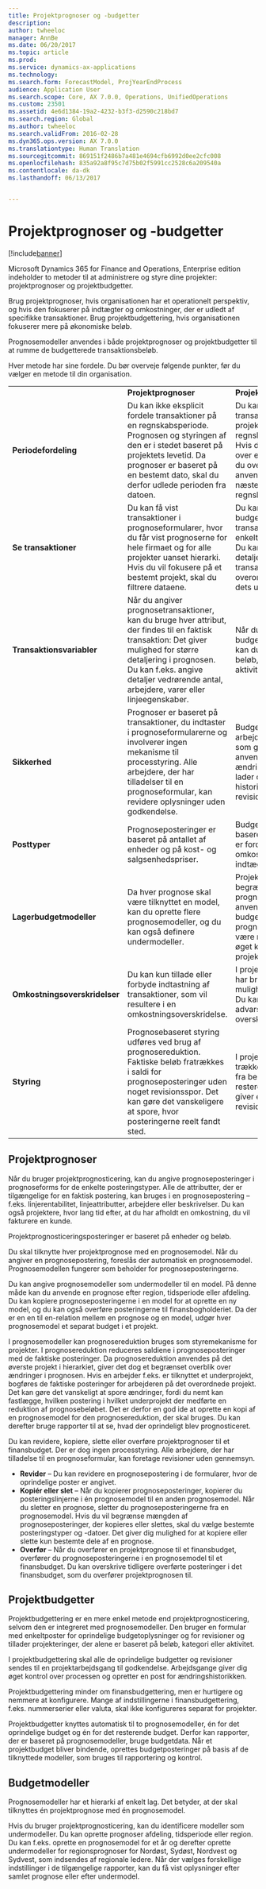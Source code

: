 ```yaml
---
title: Projektprognoser og -budgetter
description: 
author: twheeloc
manager: AnnBe
ms.date: 06/20/2017
ms.topic: article
ms.prod: 
ms.service: dynamics-ax-applications
ms.technology: 
ms.search.form: ForecastModel, ProjYearEndProcess
audience: Application User
ms.search.scope: Core, AX 7.0.0, Operations, UnifiedOperations
ms.custom: 23501
ms.assetid: 4e6d1384-19a2-4232-b3f3-d2590c218bd7
ms.search.region: Global
ms.author: twheeloc
ms.search.validFrom: 2016-02-28
ms.dyn365.ops.version: AX 7.0.0
ms.translationtype: Human Translation
ms.sourcegitcommit: 869151f2486b7a481e4694cfb6992d0ee2cfc008
ms.openlocfilehash: 835a92a8f95c7d75b02f5991cc2528c6a209540a
ms.contentlocale: da-dk
ms.lasthandoff: 06/13/2017


---
```


# <a name="project-forecasts-and-budgets"></a>Projektprognoser og -budgetter

[!include[banner](../includes/banner.md)]




Microsoft Dynamics 365 for Finance and Operations, Enterprise edition indeholder to metoder til at administrere og styre dine projekter: projektprognoser og projektbudgetter. 

Brug projektprognoser, hvis organisationen har et operationelt perspektiv, og hvis den fokuserer på indtægter og omkostninger, der er udledt af specifikke transaktioner. Brug projektbudgettering, hvis organisationen fokuserer mere på økonomiske beløb. 

Prognosemodeller anvendes i både projektprognoser og projektbudgetter til at rumme de budgetterede transaktionsbeløb. 

Hver metode har sine fordele. Du bør overveje følgende punkter, før du vælger en metode til din organisation.

|                           |                                                                                                                                                                                                                                                         |                                                                                                                                                                         |
|---------------------------|---------------------------------------------------------------------------------------------------------------------------------------------------------------------------------------------------------------------------------------------------------|-------------------------------------------------------------------------------------------------------------------------------------------------------------------------|
|                           | **Projektprognoser**                                                                                                                                                                                                                                 | **Projektbudgetter**                                                                                                                                                   |
| **Periodefordeling**     | Du kan ikke eksplicit fordele transaktioner på en regnskabsperiode. Prognosen og styringen af den er i stedet baseret på projektets levetid. Da prognoser er baseret på en bestemt dato, skal du derfor udlede perioden fra datoen. | Du kan fordele transaktioner på hele projektet eller på en regnskabsperiode. Hvis du fordeler hen over en periode, kan du overføre ikke-anvendte beløb til næste regnskabsperiode. |
| **Se transaktioner**  | Du kan få vist transaktioner i prognoseformularer, hvor du får vist prognoserne for hele firmaet og for alle projekter uanset hierarki. Hvis du vil fokusere på et bestemt projekt, skal du filtrere dataene.                                       | Du kan få vist budgetterede transaktioner for et enkelt projekthierarki. Du kan derfor få vist detaljer om transaktioner for et overordnet projekt eller dets underprojekter.                 |
| **Transaktionsvariabler** | Når du angiver prognosetransaktioner, kan du bruge hver attribut, der findes til en faktisk transaktion: Det giver mulighed for større detaljering i prognosen. Du kan f.eks. angive detaljer vedrørende antal, arbejdere, varer eller linjeegenskaber.         | Når du angiver budgetoplysninger, kan du kun indtaste beløb, kategorier og aktiviteter.                                                                                    |
| **Sikkerhed**              | Prognoser er baseret på transaktioner, du indtaster i prognoseformularerne og involverer ingen mekanisme til processtyring. Alle arbejdere, der har tilladelser til en prognoseformular, kan revidere oplysninger uden godkendelse.                                        | Budgettering anvender arbejdsgangssystemet, som gør det muligt at anvende ændringsstyring og lader dig bevare en historik over revisionerne.                                                       |
| **Posttyper**           | Prognoseposteringer er baseret på antallet af enheder og på kost- og salgsenhedspriser.                                                                                                                                                       | Budgetoplysninger er baseret på beløb, der er fordelt på omkostninger og indtægter.                                                                                        |
| **Lagerbudgetmodeller**       | Da hver prognose skal være tilknyttet en model, kan du oprette flere prognosemodeller, og du kan også definere undermodeller.                                                                                                                               | Projektbudgettering begrænser de prognosemodeller, der anvendes til budgettering. Færre prognosemodeller kan være med til at give øget konsistens i projektioner.                           |
| **Omkostningsoverskridelser**         | Du kan kun tillade eller forbyde indtastning af transaktioner, som vil resultere i en omkostningsoverskridelse.                                                                                                                                                                | I projektbudgettering har brugerne flere muligheder for styring. Du kan tillade advarsler og overskridelser.                                                                   |
| **Styring**               | Prognosebaseret styring udføres ved brug af prognosereduktion. Faktiske beløb fratrækkes i saldi for prognoseposteringer uden noget revisionsspor. Det kan gøre det vanskeligere at spore, hvor posteringerne reelt fandt sted.                   | I projektbudgetstyring trækkes faktisk beløb fra beløb i det resterende budget. Det giver et klarere revisionsspor.                                   |

## <a name="project-forecasts"></a>Projektprognoser
Når du bruger projektprognosticering, kan du angive prognoseposteringer i prognoseforms for de enkelte posteringstyper. Alle de attributter, der er tilgængelige for en faktisk postering, kan bruges i en prognosepostering – f.eks. linjerentabilitet, linjeattributter, arbejdere eller beskrivelser. Du kan også projektere, hvor lang tid efter, at du har afholdt en omkostning, du vil fakturere en kunde. 

Projektprognosticeringsposteringer er baseret på enheder og beløb. 

Du skal tilknytte hver projektprognose med en prognosemodel. Når du angiver en prognosepostering, foreslås der automatisk en prognosemodel. Prognosemodellen fungerer som beholder for prognoseposteringerne. 

Du kan angive prognosemodeller som undermodeller til en model. På denne måde kan du anvende en prognose efter region, tidsperiode eller afdeling. Du kan kopiere prognoseposteringerne i en model for at oprette en ny model, og du kan også overføre posteringerne til finansbogholderiet. Da der er en en til en-relation mellem en prognose og en model, udgør hver prognosemodel et separat budget i et projekt. 

I prognosemodeller kan prognosereduktion bruges som styremekanisme for projekter. I prognosereduktion reduceres saldiene i prognoseposteringer med de faktiske posteringer. Da prognosereduktion anvendes på det øverste projekt i hierarkiet, giver det dog et begrænset overblik over ændringer i prognosen. Hvis en arbejder f.eks. er tilknyttet et underprojekt, bogføres de faktiske posteringer for arbejderen på det overordnede projekt. Det kan gøre det vanskeligt at spore ændringer, fordi du nemt kan fastlægge, hvilken postering i hvilket underprojekt der medførte en reduktion af prognosebeløbet. Det er derfor en god ide at oprette en kopi af en prognosemodel for den prognosereduktion, der skal bruges. Du kan derefter bruge rapporter til at se, hvad der oprindeligt blev prognosticeret. 

Du kan revidere, kopiere, slette eller overføre projektprognoser til et finansbudget. Der er dog ingen processtyring. Alle arbejdere, der har tilladelse til en prognoseformular, kan foretage revisioner uden gennemsyn.

-   **Revider** – Du kan revidere en prognosepostering i de formularer, hvor de oprindelige poster er angivet.
-   **Kopiér eller slet** – Når du kopierer prognoseposteringer, kopierer du posteringslinjerne i én prognosemodel til en anden prognosemodel. Når du sletter en prognose, sletter du prognoseposteringerne fra en prognosemodel. Hvis du vil begrænse mængden af prognoseposteringer, der kopieres eller slettes, skal du vælge bestemte posteringstyper og -datoer. Det giver dig mulighed for at kopiere eller slette kun bestemte dele af en prognose.
-   **Overfør** – Når du overfører en projektprognose til et finansbudget, overfører du prognoseposteringerne i en prognosemodel til et finansbudget. Du kan overskrive tidligere overførte posteringer i det finansbudget, som du overfører projektprognosen til.

## <a name="project-budgets"></a>Projektbudgetter
Projektbudgettering er en mere enkel metode end projektprognosticering, selvom den er integreret med prognosemodeller. Den bruger en formular med enkeltposter for oprindelige budgetoplysninger og for revisioner og tillader projekteringer, der alene er baseret på beløb, kategori eller aktivitet. 

I projektbudgettering skal alle de oprindelige budgetter og revisioner sendes til en projektarbejdsgang til godkendelse. Arbejdsgange giver dig øget kontrol over processen og opretter en post for ændringshistorikken. 

Projektbudgettering minder om finansbudgettering, men er hurtigere og nemmere at konfigurere. Mange af indstillingerne i finansbudgettering, f.eks. nummerserier eller valuta, skal ikke konfigureres separat for projekter.

Projektbudgetter knyttes automatisk til to prognosemodeller, én for det oprindelige budget og én for det resterende budget. Derfor kan rapporter, der er baseret på prognosemodeller, bruge budgetdata. Når et projektbudget bliver bindende, oprettes budgetposteringer på basis af de tilknyttede modeller, som bruges til rapportering og kontrol.

## <a name="forecast-models"></a>Budgetmodeller
Prognosemodeller har et hierarki af enkelt lag. Det betyder, at der skal tilknyttes én projektprognose med én prognosemodel.

Hvis du bruger projektprognosticering, kan du identificere modeller som undermodeller. Du kan oprette prognoser afdeling, tidsperiode eller region. Du kan f.eks. oprette en prognosemodel for et år og derefter oprette undermodeller for regionsprognoser for Nordøst, Sydøst, Nordvest og Sydvest, som indsendes af regionale ledere. Når der vælges forskellige indstillinger i de tilgængelige rapporter, kan du få vist oplysninger efter samlet prognose eller efter undermodel.




